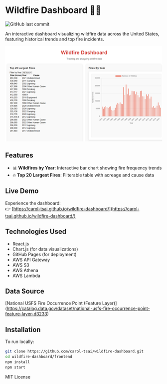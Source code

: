 # Wildfire Dashboard 🌲🔥

![GitHub last commit](https://img.shields.io/github/last-commit/carol-tsai/wildfire-dashboard)

An interactive dashboard visualizing wildfire data across the United States, featuring historical trends and top fire incidents.

![Dashboard Screenshot](./screenshot.png)  

## Features

- 📊 **Wildfires by Year**: Interactive bar chart showing fire frequency trends
- 🔥 **Top 20 Largest Fires**: Filterable table with acreage and cause data

## Live Demo

Experience the dashboard:  
👉 [https://carol-tsai.github.io/wildfire-dashboard/](https://carol-tsai.github.io/wildfire-dashboard/)

## Technologies Used

- React.js
- Chart.js (for data visualizations)
- GitHub Pages (for deployment)
- AWS API Gateway 
- AWS S3 
- AWS Athena 
- AWS Lambda 

## Data Source
[National USFS Fire Occurrence Point (Feature Layer)] (https://catalog.data.gov/dataset/national-usfs-fire-occurrence-point-feature-layer-d3233)

## Installation

To run locally:

```bash
git clone https://github.com/carol-tsai/wildfire-dashboard.git
cd wildfire-dashboard/frontend
npm install
npm start
```
MIT License
